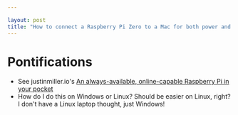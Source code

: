 ```yaml
---

layout: post
title: "How to connect a Raspberry Pi Zero to a Mac for both power and WiFi <--- how to do this on Windows?"
---
```


# Pontifications

* See justinmiller.io's [An always-available, online-capable Raspberry Pi in your pocket](https://justinmiller.io/posts/2019/09/21/pi-gadget/) 
* How do I do this on Windows or Linux? Should be easier on Linux, right? I don't have a Linux laptop thought, just Windows!

